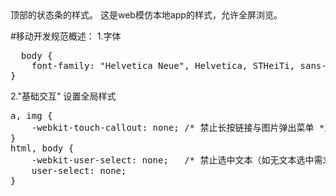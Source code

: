<meta name = "apple-mobile-web-app-capable" content = "yes" />
<meta content="black" name="apple-mobile-web-app-status-bar-style">顶部的状态条的样式。
<meta content="telephone=no" name="format-detection">
这是web模仿本地app的样式，允许全屏浏览。

#移动开发规范概述：
1.字体 
<pre>
  body {
    font-family: "Helvetica Neue", Helvetica, STHeiTi, sans-serif;
}
</pre>
2."基础交互"
    设置全局样式
<pre>
a, img {
    -webkit-touch-callout: none; /* 禁止长按链接与图片弹出菜单 */
}
html, body {
    -webkit-user-select: none;   /* 禁止选中文本（如无文本选中需求，此为必选项） */
    user-select: none;
}
</pre>
